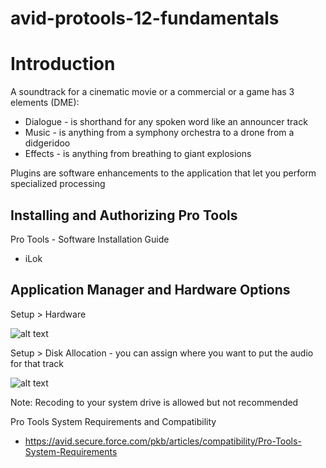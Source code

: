 # avid-protools-12-fundamentals

# Introduction

A soundtrack for a cinematic movie or a commercial or a game has 3 elements (DME):
- Dialogue - is shorthand for any spoken word like an announcer track
- Music - is anything from a symphony orchestra to a drone from a didgeridoo 
- Effects - is anything from breathing to giant explosions

Plugins are software enhancements to the application that let you perform specialized processing


## Installing and Authorizing Pro Tools
Pro Tools - Software Installation Guide
- iLok

## Application Manager and Hardware Options
Setup > Hardware

![alt text](https://user-images.githubusercontent.com/51218415/119301762-99347e00-bc28-11eb-9dc2-0fb21beed563.png)


Setup > Disk Allocation - you can assign where you want to put the audio for that track

![alt text](https://user-images.githubusercontent.com/51218415/119301854-bec18780-bc28-11eb-9ed9-d1b59480a140.png)

Note: Recoding to your system drive is allowed but not recommended

Pro Tools System Requirements and Compatibility
- https://avid.secure.force.com/pkb/articles/compatibility/Pro-Tools-System-Requirements
